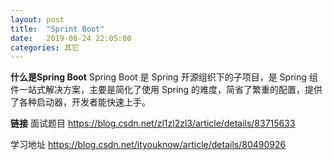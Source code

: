 ```yaml
---
layout: post
title:  "Sprint Boot"
date:   2019-06-24 22:05:00
categories: 其它
---
```



**什么是Spring Boot**
Spring Boot 是 Spring 开源组织下的子项目，是 Spring 组件一站式解决方案，主要是简化了使用 Spring 的难度，简省了繁重的配置，提供了各种启动器，开发者能快速上手。

**链接**
面试题目
https://blog.csdn.net/zl1zl2zl3/article/details/83715633

学习地址
https://blog.csdn.net/ityouknow/article/details/80490926